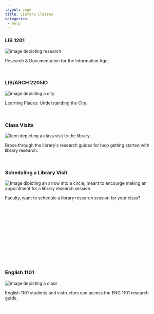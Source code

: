 ```yaml
---
layout: page
title: Library Classes
categories: 
 - help
---
```

<div class="row">
  <div class="col-md-4" style="margin-bottom: 10px;">
    <div class="card card-default">
      <div class="card-header">
        <h3 class="text-center embolden">LIB 1201</h3>
      </div>
      <div class="card-body text-center">
        <img src="https://library.citytech.cuny.edu/uploads/noun_Research_2670597.png" alt="image depicting research">
        <p>Research &amp; Documentation for the Information Age.</p>
      </div>
      <div class="card-footer text-center">
        <a class="btn btn-info" style="color: white;" href="https://library.citytech.cuny.edu/help/lib1201.html">Learn more about LIB 1201</a>
      </div>
    </div>
  </div>
  
  <div class="col-md-4" style="margin-bottom: 10px;">
    <div class="card card-default">
      <div class="card-header">
        <h3 class="text-center embolden">LIB/ARCH 2205ID</h3>
        </div>
      <div class="card-body text-center">
        <img src="https://library.citytech.cuny.edu/uploads/noun_City_17945.png" alt="image depicting a city">
        <p>Learning Places: Understanding the City.</p>
      </div>
      <div class="card-footer text-center">
        <a class="btn btn-info" style="color: white;" href="https://library.citytech.cuny.edu/help/lib1201.html#arch">Learn more about LIB 2205ID</a>
      </div>
    </div>
  </div>
  
  <div class="col-md-4" style="margin-bottom: 10px;">
    <div class="card card-default">
      <div class="card-header">
        <h3 class="text-center embolden">Class Visits</h3>
      </div>
      <div class="card-body text-center">
          <img src="https://library.citytech.cuny.edu/uploads/noun_Library_37831.png" alt="Icon depicting a class visit to the library.">
        <p>Brose through the library's research guides for help getting started with library research.</p>
      </div>
      <div class="card-footer text-center">
        <a class="btn btn-info" style="color: white;" href="https://libguides.citytech.cuny.edu/">Class topics</a>
      </div>
    </div>
  </div>
</div>
<div class="row">
  <div class="col-md-4" style="margin-bottom: 10px;">
      <div class="card card-default">
        <div class="card-header">
          <h3 class="text-center embolden">Scheduling a Library Visit
          </h3>
        </div>
      <div class="card-body text-center" style="height: 250px;"><img src="https://library.citytech.cuny.edu/uploads/noun_visit_3029454.png" alt="Image dipicting an arrow into a circle, meant to encourge making an appointment for a library research session.">
        <p>Faculty, want to schedule a library research session for your class?</p>
      </div>
      <div class="card-footer text-center">
        <a class="btn btn-info" style="color: white;" href="http://library.citytech.cuny.edu/services/faculty/teaching/instruction.html">Schedule a Library Visit</a>
      </div>
    </div>
  </div>
  <div class="col-md-4" style="margin-bottom: 10px;">
    <div class="card card-default">
      <div class="card-header">
        <h3 class="text-center embolden">English 1101</h3>
      </div>
      <div class="card-body text-center">
        <img src="https://library.citytech.cuny.edu/uploads/noun_classes_2746928.png" alt="image depicting a class">
          <p>English 1101 students and instructors can access the ENG 1101 research guide.</p>
      </div>
      <div class="card-footer text-center"><a class="btn btn-info" style="color: white;" href="http://libguides.citytech.cuny.edu/eng1101">ENG 1101</a></div>
    </div>
  </div>
</div>
